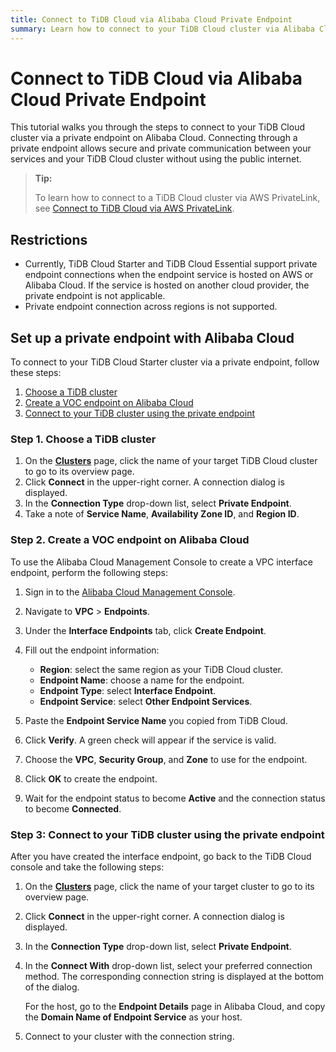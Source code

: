 ```yaml
---
title: Connect to TiDB Cloud via Alibaba Cloud Private Endpoint
summary: Learn how to connect to your TiDB Cloud cluster via Alibaba Cloud private endpoint.
---
```


# Connect to TiDB Cloud via Alibaba Cloud Private Endpoint

This tutorial walks you through the steps to connect to your TiDB Cloud cluster via a private endpoint on Alibaba Cloud. Connecting through a private endpoint allows secure and private communication between your services and your TiDB Cloud cluster without using the public internet.

> **Tip:**
>
> To learn how to connect to a TiDB Cloud cluster via AWS PrivateLink, see [Connect to TiDB Cloud via AWS PrivateLink](/tidb-cloud/set-up-private-endpoint-connections-aws.md).

## Restrictions

- Currently, TiDB Cloud Starter and TiDB Cloud Essential support private endpoint connections when the endpoint service is hosted on AWS or Alibaba Cloud. If the service is hosted on another cloud provider, the private endpoint is not applicable.
- Private endpoint connection across regions is not supported.

## Set up a private endpoint with Alibaba Cloud

To connect to your TiDB Cloud Starter cluster via a private endpoint, follow these steps:

1. [Choose a TiDB cluster](#step-1-choose-a-tidb-cluster)
2. [Create a VOC endpoint on Alibaba Cloud](#step-2-create-a-voc-endpoint-on-alibaba-cloud)
3. [Connect to your TiDB cluster using the private endpoint](#step-3-connect-to-your-tidb-cluster-using-the-private-endpoint)

### Step 1. Choose a TiDB cluster

1. On the [**Clusters**](https://console.tidb.io/project/clusters) page, click the name of your target TiDB Cloud cluster to go to its overview page.
2. Click **Connect** in the upper-right corner. A connection dialog is displayed.
3. In the **Connection Type** drop-down list, select **Private Endpoint**.
4. Take a note of **Service Name**, **Availability Zone ID**, and **Region ID**.

### Step 2. Create a VOC endpoint on Alibaba Cloud

To use the Alibaba Cloud Management Console to create a VPC interface endpoint, perform the following steps:

1. Sign in to the [Alibaba Cloud Management Console](https://account.alibabacloud.com/login/login.htm).
2. Navigate to **VPC** > **Endpoints**.
3. Under the **Interface Endpoints** tab, click **Create Endpoint**.
4. Fill out the endpoint information:
    - **Region**: select the same region as your TiDB Cloud cluster.
    - **Endpoint Name**: choose a name for the endpoint.
    - **Endpoint Type**: select **Interface Endpoint**.
    - **Endpoint Service**: select **Other Endpoint Services**.

5. Paste the **Endpoint Service Name** you copied from TiDB Cloud.
6. Click **Verify**. A green check will appear if the service is valid.
7. Choose the **VPC**, **Security Group**, and **Zone** to use for the endpoint.
8. Click **OK** to create the endpoint.
9. Wait for the endpoint status to become **Active** and the connection status to become **Connected**.

### Step 3: Connect to your TiDB cluster using the private endpoint

After you have created the interface endpoint, go back to the TiDB Cloud console and take the following steps:

1. On the [**Clusters**](https://console.tidb.io/project/clusters) page, click the name of your target cluster to go to its overview page.
2. Click **Connect** in the upper-right corner. A connection dialog is displayed.
3. In the **Connection Type** drop-down list, select **Private Endpoint**.
4. In the **Connect With** drop-down list, select your preferred connection method. The corresponding connection string is displayed at the bottom of the dialog.

    For the host, go to the **Endpoint Details** page in Alibaba Cloud, and copy the **Domain Name of Endpoint Service** as your host.

5. Connect to your cluster with the connection string.
